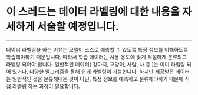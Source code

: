 # 이 스레드는 데이터 라벨링에 대한 내용을 자세하게 서술할 예정입니다.

---- -

데이터 라벨링을 하는 이유는 모델이 스스로 예측할 수 있도록 특정 정보를 이해하도록 학습해야하기 때문입니다. 따라서 학습 데이터는 사용 용도에 맞게 적절하게 분류되고 라벨링 되어야 합니다.
일반적인 데이터( 강아지, 고양이, 사람, 차 등 )는 이미 라벨링 되어 있거나, 다양한 알고리즘을 통해 쉽게 라벨링이 가능합니다.
하지만 제공받은 데이터는 일반적인 것을 분류해내는 것이 아닌, 특정 정보를 예측하고 분류해야하기 때문에 직접 라벨링 하는 과정이 필요합니다.

